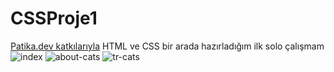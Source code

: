 # CSSProje1
[Patika.dev katkılarıyla](https://app.patika.dev)
HTML ve CSS bir arada hazırladığım ilk solo çalışmam
![index](https://user-images.githubusercontent.com/116727410/201503403-e2a92b16-5187-4c11-8b39-88664d1f82c5.png)
![about-cats](https://user-images.githubusercontent.com/116727410/201503408-76fb1c99-fa24-450b-98b1-1d91e2d5a514.png)
![tr-cats](https://user-images.githubusercontent.com/116727410/201503410-e332d355-2f8c-4bf6-be02-70009ff4eec1.png)
